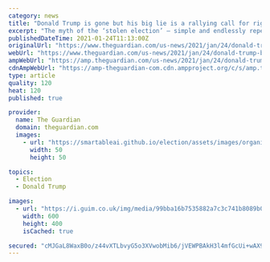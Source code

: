 ```yaml
---
category: news
title: "Donald Trump is gone but his big lie is a rallying call for rightwing extremists"
excerpt: "The myth of the ‘stolen election’ – simple and endlessly repeated – is likely to be a rallying call for far-right terrorists"
publishedDateTime: 2021-01-24T11:13:00Z
originalUrl: "https://www.theguardian.com/us-news/2021/jan/24/donald-trump-big-lie-american-democracy"
webUrl: "https://www.theguardian.com/us-news/2021/jan/24/donald-trump-big-lie-american-democracy"
ampWebUrl: "https://amp.theguardian.com/us-news/2021/jan/24/donald-trump-big-lie-american-democracy"
cdnAmpWebUrl: "https://amp-theguardian-com.cdn.ampproject.org/c/s/amp.theguardian.com/us-news/2021/jan/24/donald-trump-big-lie-american-democracy"
type: article
quality: 120
heat: 120
published: true

provider:
  name: The Guardian
  domain: theguardian.com
  images:
    - url: "https://smartableai.github.io/election/assets/images/organizations/theguardian.com-50x50.jpg"
      width: 50
      height: 50

topics:
  - Election
  - Donald Trump

images:
  - url: "https://i.guim.co.uk/img/media/99bba16b7535882a7c3c741b8089b0c34f1fc2ce/0_0_4000_2667/master/4000.jpg?width=300&quality=45&auto=format&fit=max&dpr=2&s=dc52c78261d8aa66c1bd5b6e412311f9"
    width: 600
    height: 400
    isCached: true

secured: "cMJGaL8WaxB0o/z44vXTLbvyG5o3XVwobMib6/jVEWPBAkH3l4mfGcUi+wAX9d7eOT1nQnXq/But0sR4K6nns0AeALsB9+PIxpH5RQ35xWT0S2KzOGCBFlVKBp6HnHIPV4OkwZRZbBGTBqHgBpvAVo+ezVeG6l4DlYb8BQOdwZmgsj/RAaA8fuxfbwWAMqqxRimcXpEAZr7C3O3CJRM71W20N8/11OrS0gFNwf1JTRx8msr5pFemj8f+itVQZvHWzErPz8MNAGAVH29YfNi63i03KqKALtlNGhm8b9RGWLOycaYIkXkLfdrNDLCPa2jmZvfQnRgxxfu+b0yGNw/7OtPt063t6HafEUBMg31/DI8=;Hk4N6DDRzCpyoNy4YWwAUQ=="
---
```


